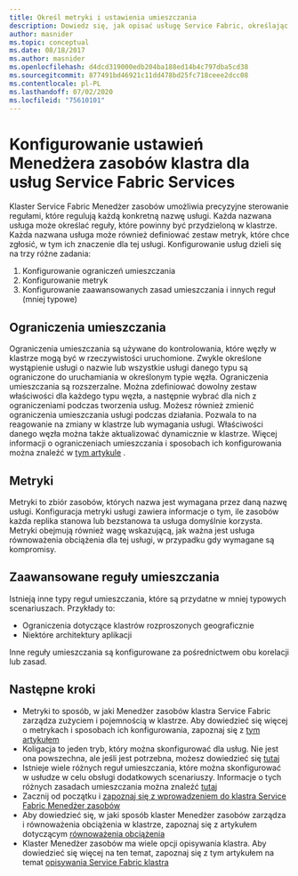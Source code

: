 ```yaml
---
title: Określ metryki i ustawienia umieszczania
description: Dowiedz się, jak opisać usługę Service Fabric, określając metryki, ograniczenia umieszczania i inne zasady umieszczania.
author: masnider
ms.topic: conceptual
ms.date: 08/18/2017
ms.author: masnider
ms.openlocfilehash: d4dcd319000edb204ba188ed14b4c797dba5cd38
ms.sourcegitcommit: 877491bd46921c11dd478bd25fc718ceee2dcc08
ms.contentlocale: pl-PL
ms.lasthandoff: 07/02/2020
ms.locfileid: "75610101"
---
```

# <a name="configuring-cluster-resource-manager-settings-for-service-fabric-services"></a>Konfigurowanie ustawień Menedżera zasobów klastra dla usług Service Fabric Services
Klaster Service Fabric Menedżer zasobów umożliwia precyzyjne sterowanie regułami, które regulują każdą konkretną nazwę usługi. Każda nazwana usługa może określać reguły, które powinny być przydzieloną w klastrze. Każda nazwana usługa może również definiować zestaw metryk, które chce zgłosić, w tym ich znaczenie dla tej usługi. Konfigurowanie usług dzieli się na trzy różne zadania:

1. Konfigurowanie ograniczeń umieszczania
2. Konfigurowanie metryk
3. Konfigurowanie zaawansowanych zasad umieszczania i innych reguł (mniej typowe)

## <a name="placement-constraints"></a>Ograniczenia umieszczania
Ograniczenia umieszczania są używane do kontrolowania, które węzły w klastrze mogą być w rzeczywistości uruchomione. Zwykle określone wystąpienie usługi o nazwie lub wszystkie usługi danego typu są ograniczone do uruchamiania w określonym typie węzła. Ograniczenia umieszczania są rozszerzalne. Można zdefiniować dowolny zestaw właściwości dla każdego typu węzła, a następnie wybrać dla nich z ograniczeniami podczas tworzenia usług. Możesz również zmienić ograniczenia umieszczania usługi podczas działania. Pozwala to na reagowanie na zmiany w klastrze lub wymagania usługi. Właściwości danego węzła można także aktualizować dynamicznie w klastrze. Więcej informacji o ograniczeniach umieszczania i sposobach ich konfigurowania można znaleźć w [tym artykule](service-fabric-cluster-resource-manager-cluster-description.md#node-properties-and-placement-constraints) .

## <a name="metrics"></a>Metryki
Metryki to zbiór zasobów, których nazwa jest wymagana przez daną nazwę usługi. Konfiguracja metryki usługi zawiera informacje o tym, ile zasobów każda replika stanowa lub bezstanowa ta usługa domyślnie korzysta. Metryki obejmują również wagę wskazującą, jak ważna jest usługa równoważenia obciążenia dla tej usługi, w przypadku gdy wymagane są kompromisy.

## <a name="advanced-placement-rules"></a>Zaawansowane reguły umieszczania
Istnieją inne typy reguł umieszczania, które są przydatne w mniej typowych scenariuszach. Przykłady to:
- Ograniczenia dotyczące klastrów rozproszonych geograficznie
- Niektóre architektury aplikacji

Inne reguły umieszczania są konfigurowane za pośrednictwem obu korelacji lub zasad.

## <a name="next-steps"></a>Następne kroki
- Metryki to sposób, w jaki Menedżer zasobów klastra Service Fabric zarządza zużyciem i pojemnością w klastrze. Aby dowiedzieć się więcej o metrykach i sposobach ich konfigurowania, zapoznaj się z [tym artykułem](service-fabric-cluster-resource-manager-metrics.md)
- Koligacja to jeden tryb, który można skonfigurować dla usług. Nie jest ona powszechna, ale jeśli jest potrzebna, możesz dowiedzieć się [tutaj](service-fabric-cluster-resource-manager-advanced-placement-rules-affinity.md)
- Istnieje wiele różnych reguł umieszczania, które można skonfigurować w usłudze w celu obsługi dodatkowych scenariuszy. Informacje o tych różnych zasadach umieszczania można znaleźć [tutaj](service-fabric-cluster-resource-manager-advanced-placement-rules-placement-policies.md)
- Zacznij od początku i [zapoznaj się z wprowadzeniem do klastra Service Fabric Menedżer zasobów](service-fabric-cluster-resource-manager-introduction.md)
- Aby dowiedzieć się, w jaki sposób klaster Menedżer zasobów zarządza i równoważenia obciążenia w klastrze, zapoznaj się z artykułem dotyczącym [równoważenia obciążenia](service-fabric-cluster-resource-manager-balancing.md)
- Klaster Menedżer zasobów ma wiele opcji opisywania klastra. Aby dowiedzieć się więcej na ten temat, zapoznaj się z tym artykułem na temat [opisywania Service Fabric klastra](service-fabric-cluster-resource-manager-cluster-description.md)
